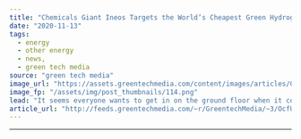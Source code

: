 ```yaml
---
title: "Chemicals Giant Ineos Targets the World’s Cheapest Green Hydrogen"
date: "2020-11-13"
tags: 
  - energy
  - other energy
  - news,
  - green tech media
source: "green tech media"
image_url: "https://assets.greentechmedia.com/content/images/articles/Green_Hydrogen_XL_Credit_GTM.jpg"
image_fp: "/assets/img/post_thumbnails/114.png"
lead: "It seems everyone wants to get in on the ground floor when it comes to green hydrogen. Utilities and oil majors both have a head start with their mixture of renewable power capacity, gas transmission assets and an existing set of end users. But chemi ..."
article_url: "http://feeds.greentechmedia.com/~r/GreentechMedia/~3/OcfU4kDxjbs/chemicals-giant-ineos-targets-worlds-cheapest-green-hydrogen"
---
```


---
